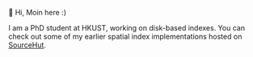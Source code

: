 👋 Hi, Moin here :)

I am a PhD student at HKUST, working on disk-based indexes. You can check out some of my earlier spatial index implementations hosted on [SourceHut](https://sr.ht/~mhm).

<!---
heymhm/heymhm is a ✨ special ✨ repository because its `README.md` (this file) appears on your GitHub profile.
You can click the Preview link to take a look at your changes.
--->
